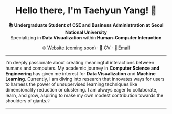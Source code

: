 <h1 align="center">Hello there, I'm Taehyun Yang! 👋</h1>

<p align="center">
  <strong>📚 Undergraduate Student of CSE and Business Administration at Seoul National University</strong>
  <br>
  Specializing in <strong>Data Visualization</strong> within <strong>Human-Computer Interaction</strong>
</p>

<p align="center">
  <a href="#">🌐 Website (coming soon)</a>
  ·
  <a href="https://github.com/taehyun2017330/CV/raw/main/Taehyun_CV.pdf">📄 CV</a>
  ·
  <a href="mailto:taehyun2017330@gmail.com">📩 Email</a>
</p>

---

I'm deeply passionate about creating meaningful interactions between humans and computers. My academic journey in **Computer Science and Engineering** has given me interest for **Data Visualization** and **Machine Learning**. Currently, I am diving into research that innovates ways for users to harness the power of unsupervised learning techniques like dimensionality reduction or clustering. I am always eager to collaborate, learn, and grow, aspiring to make my own modest contribution towards the shoulders of giants.💡

---
